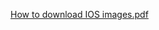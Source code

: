 [How to download IOS images.pdf](/.attachments/How%20to%20download%20IOS%20images-d3eafd50-ae11-4419-8754-1b56f6837764.pdf)
